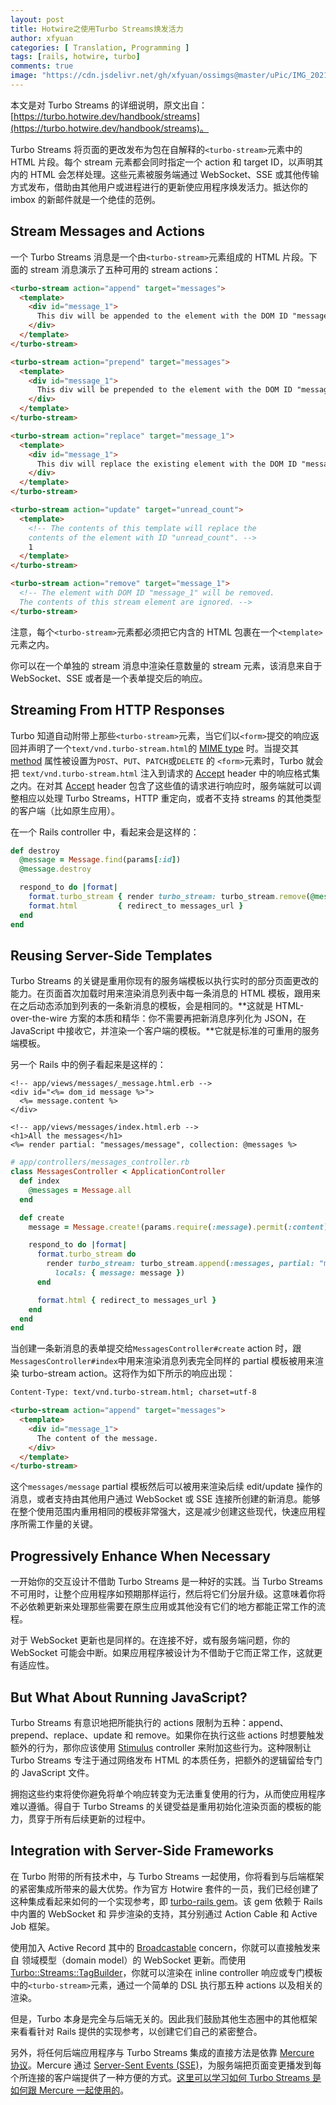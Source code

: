 ```yaml
---
layout: post
title: Hotwire之使用Turbo Streams焕发活力
author: xfyuan
categories: [ Translation, Programming ]
tags: [rails, hotwire, turbo]
comments: true
image: "https://cdn.jsdelivr.net/gh/xfyuan/ossimgs@master/uPic/IMG_20210220_115651.jpg"
---
```


本文是对 Turbo Streams 的详细说明，原文出自：[https://turbo.hotwire.dev/handbook/streams](https://turbo.hotwire.dev/handbook/streams)。

Turbo Streams 将页面的更改发布为包在自解释的`<turbo-stream>`元素中的 HTML 片段。每个 stream 元素都会同时指定一个 action 和 target ID，以声明其内的 HTML 会怎样处理。这些元素被服务端通过 WebSocket、SSE 或其他传输方式发布，借助由其他用户或进程进行的更新使应用程序焕发活力。抵达你的 imbox 的新邮件就是一个绝佳的范例。

## Stream Messages and Actions

一个 Turbo Streams 消息是一个由`<turbo-stream>`元素组成的 HTML 片段。下面的 stream 消息演示了五种可用的 stream actions：

```html
<turbo-stream action="append" target="messages">
  <template>
    <div id="message_1">
      This div will be appended to the element with the DOM ID "messages".
    </div>
  </template>
</turbo-stream>

<turbo-stream action="prepend" target="messages">
  <template>
    <div id="message_1">
      This div will be prepended to the element with the DOM ID "messages".
    </div>
  </template>
</turbo-stream>

<turbo-stream action="replace" target="message_1">
  <template>
    <div id="message_1">
      This div will replace the existing element with the DOM ID "message_1".
    </div>
  </template>
</turbo-stream>

<turbo-stream action="update" target="unread_count">
  <template>
    <!-- The contents of this template will replace the
    contents of the element with ID "unread_count". -->
    1
  </template>
</turbo-stream>

<turbo-stream action="remove" target="message_1">
  <!-- The element with DOM ID "message_1" will be removed.
  The contents of this stream element are ignored. -->
</turbo-stream>
```

注意，每个`<turbo-stream>`元素都必须把它内含的 HTML 包裹在一个`<template>`元素之内。

你可以在一个单独的 stream 消息中渲染任意数量的 stream 元素，该消息来自于 WebSocket、SSE 或者是一个表单提交后的响应。

## Streaming From HTTP Responses

Turbo 知道自动附带上那些`<turbo-stream>`元素，当它们以`<form>`提交的响应返回并声明了一个`text/vnd.turbo-stream.html`的 [MIME type](https://developer.mozilla.org/en-US/docs/Web/HTTP/Basics_of_HTTP/MIME_types/Common_types) 时。当提交其 [method](https://developer.mozilla.org/en-US/docs/Web/HTML/Element/form#attr-method) 属性被设置为`POST`、`PUT`、`PATCH`或`DELETE` 的 `<form>`元素时，Turbo 就会把 `text/vnd.turbo-stream.html` 注入到请求的 [Accept](https://developer.mozilla.org/en-US/docs/Web/HTTP/Headers/Accept) header 中的响应格式集之内。在对其 [Accept](https://developer.mozilla.org/en-US/docs/Web/HTTP/Headers/Accept) header 包含了这些值的请求进行响应时，服务端就可以调整相应以处理 Turbo Streams，HTTP 重定向，或者不支持 streams 的其他类型的客户端（比如原生应用）。

在一个 Rails controller 中，看起来会是这样的：

```ruby
def destroy
  @message = Message.find(params[:id])
  @message.destroy

  respond_to do |format|
    format.turbo_stream { render turbo_stream: turbo_stream.remove(@message) }
    format.html         { redirect_to messages_url }
  end
end
```

## Reusing Server-Side Templates

Turbo Streams 的关键是重用你现有的服务端模板以执行实时的部分页面更改的能力。在页面首次加载时用来渲染消息列表中每一条消息的 HTML 模板，跟用来在之后动态添加到列表的一条新消息的模板，会是相同的。**这就是 HTML-over-the-wire 方案的本质和精华：你不需要再把新消息序列化为 JSON，在 JavaScript 中接收它，并渲染一个客户端的模板。**它就是标准的可重用的服务端模板。

另一个 Rails 中的例子看起来是这样的：

```erb
<!-- app/views/messages/_message.html.erb -->
<div id="<%= dom_id message %>">
  <%= message.content %>
</div>

<!-- app/views/messages/index.html.erb -->
<h1>All the messages</h1>
<%= render partial: "messages/message", collection: @messages %>
```

```ruby
# app/controllers/messages_controller.rb
class MessagesController < ApplicationController
  def index
    @messages = Message.all
  end

  def create
    message = Message.create!(params.require(:message).permit(:content))

    respond_to do |format|
      format.turbo_stream do
        render turbo_stream: turbo_stream.append(:messages, partial: "messages/message",
          locals: { message: message })
      end

      format.html { redirect_to messages_url }
    end
  end
end
```

当创建一条新消息的表单提交给`MessagesController#create` action 时，跟`MessagesController#index`中用来渲染消息列表完全同样的 partial 模板被用来渲染 turbo-stream action。这将作为如下所示的响应出现：

```html
Content-Type: text/vnd.turbo-stream.html; charset=utf-8

<turbo-stream action="append" target="messages">
  <template>
    <div id="message_1">
      The content of the message.
    </div>
  </template>
</turbo-stream>
```

这个`messages/message` partial 模板然后可以被用来渲染后续 edit/update 操作的消息，或者支持由其他用户通过 WebSocket 或 SSE 连接所创建的新消息。能够在整个使用范围内重用相同的模板非常强大，这是减少创建这些现代，快速应用程序所需工作量的关键。

## Progressively Enhance When Necessary

一开始你的交互设计不借助 Turbo Streams 是一种好的实践。当 Turbo Streams 不可用时，让整个应用程序如预期那样运行，然后将它们分层升级。这意味着你将不必依赖更新来处理那些需要在原生应用或其他没有它们的地方都能正常工作的流程。

对于 WebSocket 更新也是同样的。在连接不好，或有服务端问题，你的 WebSocket 可能会中断。如果应用程序被设计为不借助于它而正常工作，这就更有适应性。

## But What About Running JavaScript?

Turbo Streams 有意识地把所能执行的 actions 限制为五种：append、prepend、replace、update 和 remove。如果你在执行这些 actions 时想要触发额外的行为，那你应该使用 [Stimulus](https://stimulus.hotwire.dev/) controller 来附加这些行为。这种限制让 Turbo Streams 专注于通过网络发布 HTML 的本质任务，把额外的逻辑留给专门的 JavaScript  文件。

拥抱这些约束将使你避免将单个响应转变为无法重复使用的行为，从而使应用程序难以遵循。得自于 Turbo Streams 的关键受益是重用初始化渲染页面的模板的能力，贯穿于所有后续更新的过程中。

## Integration with Server-Side Frameworks

在 Turbo 附带的所有技术中，与 Turbo Streams 一起使用，你将看到与后端框架的紧密集成所带来的最大优势。作为官方 Hotwire 套件的一员，我们已经创建了这种集成看起来如何的一个实现参考，即 [turbo-rails gem](https://github.com/hotwired/turbo-rails)。该 gem 依赖于 Rails 中内置的 WebSocket 和 异步渲染的支持，其分别通过 Action Cable 和 Active Job 框架。

使用加入 Active Record 其中的 [Broadcastable](https://github.com/hotwired/turbo-rails/blob/main/app/models/concerns/turbo/broadcastable.rb) concern，你就可以直接触发来自 领域模型（domain model）的 WebSocket 更新。而使用  [Turbo::Streams::TagBuilder](https://github.com/hotwired/turbo-rails/blob/main/app/models/turbo/streams/tag_builder.rb)，你就可以渲染在 inline controller 响应或专门模板中的`<turbo-stream>`元素，通过一个简单的 DSL 执行那五种 actions 以及相关的渲染。

但是，Turbo 本身是完全与后端无关的。因此我们鼓励其他生态圈中的其他框架来看看针对 Rails 提供的实现参考，以创建它们自己的紧密整合。

另外，将任何后端应用程序与 Turbo Streams 集成的直接方法是依靠 [Mercure 协议](https://mercure.rocks/)。Mercure 通过 [Server-Sent Events (SSE)](https://developer.mozilla.org/en-US/docs/Web/API/Server-sent_events)，为服务端把页面变更播发到每个所连接的客户端提供了一种方便的方式。[这里可以学习如何 Turbo Streams 是如何跟 Mercure 一起使用的](https://mercure.rocks/docs/ecosystem/hotwire)。

